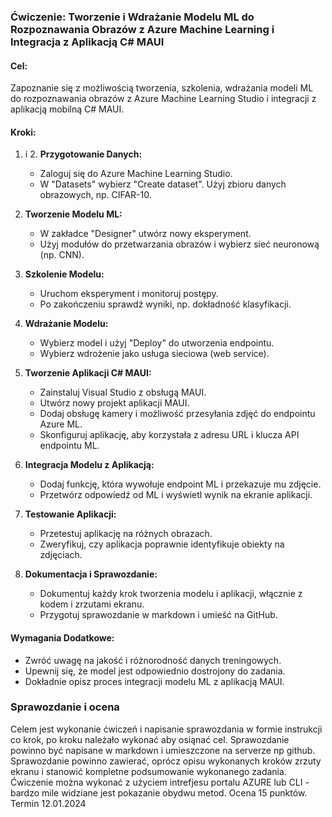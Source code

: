 ### Ćwiczenie: Tworzenie i Wdrażanie Modelu ML do Rozpoznawania Obrazów z Azure Machine Learning i Integracja z Aplikacją C# MAUI

#### Cel:
Zapoznanie się z możliwością tworzenia, szkolenia, wdrażania modeli ML do rozpoznawania obrazów z Azure Machine Learning Studio i integracji z aplikacją mobilną C# MAUI.

#### Kroki:


1. i 2. **Przygotowanie Danych:**
   - Zaloguj się do Azure Machine Learning Studio.
   - W "Datasets" wybierz "Create dataset". Użyj zbioru danych obrazowych, np. CIFAR-10.

3. **Tworzenie Modelu ML:**
   - W zakładce "Designer" utwórz nowy eksperyment.
   - Użyj modułów do przetwarzania obrazów i wybierz sieć neuronową (np. CNN).

4. **Szkolenie Modelu:**
   - Uruchom eksperyment i monitoruj postępy.
   - Po zakończeniu sprawdź wyniki, np. dokładność klasyfikacji.

5. **Wdrażanie Modelu:**
   - Wybierz model i użyj "Deploy" do utworzenia endpointu.
   - Wybierz wdrożenie jako usługa sieciowa (web service).

6. **Tworzenie Aplikacji C# MAUI:**
   - Zainstaluj Visual Studio z obsługą MAUI.
   - Utwórz nowy projekt aplikacji MAUI.
   - Dodaj obsługę kamery i możliwość przesyłania zdjęć do endpointu Azure ML.
   - Skonfiguruj aplikację, aby korzystała z adresu URL i klucza API endpointu ML.

7. **Integracja Modelu z Aplikacją:**
   - Dodaj funkcję, która wywołuje endpoint ML i przekazuje mu zdjęcie.
   - Przetwórz odpowiedź od ML i wyświetl wynik na ekranie aplikacji.

8. **Testowanie Aplikacji:**
   - Przetestuj aplikację na różnych obrazach.
   - Zweryfikuj, czy aplikacja poprawnie identyfikuje obiekty na zdjęciach.

9. **Dokumentacja i Sprawozdanie:**
   - Dokumentuj każdy krok tworzenia modelu i aplikacji, włącznie z kodem i zrzutami ekranu.
   - Przygotuj sprawozdanie w markdown i umieść na GitHub.

#### Wymagania Dodatkowe:
- Zwróć uwagę na jakość i różnorodność danych treningowych.
- Upewnij się, że model jest odpowiednio dostrojony do zadania.
- Dokładnie opisz proces integracji modelu ML z aplikacją MAUI.

### Sprawozdanie i ocena
 Celem jest wykonanie ćwiczeń i napisanie sprawozdania w formie instrukcji co krok, po kroku należało wykonać aby osiąnać cel. Sprawozdanie powinno być napisane w markdown i umieszczone na serverze np github. Sprawozdanie powinno zawierać, oprócz opisu wykonanych kroków zrzuty ekranu i stanowić kompletne podsumowanie wykonanego zadania. Ćwiczenie można wykonać z użyciem intrefjesu portalu AZURE lub CLI - bardzo mile widziane jest pokazanie obydwu metod.  Ocena 15 punktów. Termin 12.01.2024